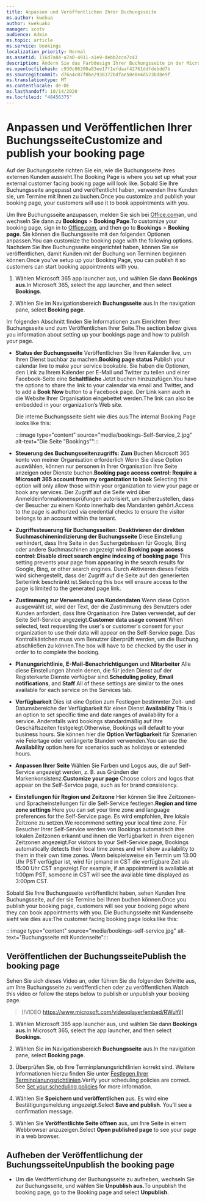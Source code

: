 ```yaml
---
title: Anpassen und Veröffentlichen Ihrer Buchungsseite
ms.author: kwekua
author: kwekuako
manager: scotv
audience: Admin
ms.topic: article
ms.service: bookings
localization_priority: Normal
ms.assetid: 116d7a84-a7a0-4911-a1e9-debb2cca7c43
description: Ändern Sie das Farbdesign Ihrer Buchungsseite in der Microsoft Bookings-App.
ms.openlocfilehash: c930c06300a83ee17f1efdaaf42761ddfdebdd7b
ms.sourcegitcommit: d76a4c07f0be2938372bdfae50e0e4d523bd8e9f
ms.translationtype: MT
ms.contentlocale: de-DE
ms.lasthandoff: 10/14/2020
ms.locfileid: "48456375"
---
```

# <a name="customize-and-publish-your-booking-page"></a><span data-ttu-id="62947-103">Anpassen und Veröffentlichen Ihrer Buchungsseite</span><span class="sxs-lookup"><span data-stu-id="62947-103">Customize and publish your booking page</span></span>

<span data-ttu-id="62947-104">Auf der Buchungsseite richten Sie ein, wie die Buchungsseite ihres externen Kunden aussieht.</span><span class="sxs-lookup"><span data-stu-id="62947-104">The Booking Page is where you set up what your external customer facing booking page will look like.</span></span> <span data-ttu-id="62947-105">Sobald Sie Ihre Buchungsseite angepasst und veröffentlicht haben, verwenden Ihre Kunden sie, um Termine mit Ihnen zu buchen.</span><span class="sxs-lookup"><span data-stu-id="62947-105">Once you customize and publish your booking page, your customers will use it to book appointments with you.</span></span>

<span data-ttu-id="62947-106">Um Ihre Buchungsseite anzupassen, melden Sie sich bei [Office.com](https://office.com)an, und wechseln Sie dann zu **Bookings** \> **Booking Page**.</span><span class="sxs-lookup"><span data-stu-id="62947-106">To customize your booking page, sign in to [Office.com](https://office.com), and then go to **Bookings** \> **Booking page**.</span></span> <span data-ttu-id="62947-107">Sie können die Buchungsseite mit den folgenden Optionen anpassen.</span><span class="sxs-lookup"><span data-stu-id="62947-107">You can customize the booking page with the following options.</span></span> <span data-ttu-id="62947-108">Nachdem Sie Ihre Buchungsseite eingerichtet haben, können Sie sie veröffentlichen, damit Kunden mit der Buchung von Terminen beginnen können.</span><span class="sxs-lookup"><span data-stu-id="62947-108">Once you've setup up your Booking Page, you can publish it so customers can start booking appointments with you.</span></span>

1. <span data-ttu-id="62947-109">Wählen Microsoft 365 app launcher aus, und wählen Sie dann **Bookings aus.**</span><span class="sxs-lookup"><span data-stu-id="62947-109">In Microsoft 365, select the app launcher, and then select **Bookings**.</span></span>

2. <span data-ttu-id="62947-110">Wählen Sie im Navigationsbereich **Buchungsseite** aus.</span><span class="sxs-lookup"><span data-stu-id="62947-110">In the navigation pane, select **Booking page**.</span></span>

<span data-ttu-id="62947-111">Im folgenden Abschnitt finden Sie Informationen zum Einrichten Ihrer Buchungsseite und zum Veröffentlichen Ihrer Seite.</span><span class="sxs-lookup"><span data-stu-id="62947-111">The section below gives you information about setting up your bookings page and how to publish your page.</span></span>

- <span data-ttu-id="62947-112">**Status der Buchungsseite** Veröffentlichen Sie Ihren Kalender live, um Ihren Dienst buchbar zu machen.</span><span class="sxs-lookup"><span data-stu-id="62947-112">**Booking page status** Publish your calendar live to make your service bookable.</span></span> <span data-ttu-id="62947-113">Sie haben die Optionen, den Link zu Ihrem Kalender per E-Mail und Twitter zu teilen und einer Facebook-Seite eine **Schaltfläche** Jetzt buchen hinzuzufügen.</span><span class="sxs-lookup"><span data-stu-id="62947-113">You have the options to share the link to your calendar via email and Twitter, and to add a **Book Now** button to a Facebook page.</span></span> <span data-ttu-id="62947-114">Der Link kann auch in die Website Ihrer Organisation eingebettet werden.</span><span class="sxs-lookup"><span data-stu-id="62947-114">The link can also be embedded in your organization’s Web site.</span></span>

    <span data-ttu-id="62947-115">Die interne Buchungsseite sieht wie dies aus:</span><span class="sxs-lookup"><span data-stu-id="62947-115">The internal Booking Page looks like this:</span></span>

    :::image type="content" source="media/bookings-Self-Service_2.jpg" alt-text="Die Seite &quot;Bookings&quot;":::

- <span data-ttu-id="62947-117">**Steuerung des Buchungsseitenzugriffs: Zum** Buchen Microsoft 365 konto von meiner Organisation erforderlich  Wenn Sie diese Option auswählen, können nur personen in Ihrer Organisation Ihre Seite anzeigen oder Dienste buchen.</span><span class="sxs-lookup"><span data-stu-id="62947-117">**Booking page access control: Require a Microsoft 365 account from my organization to book**  Selecting this option will only allow those within your organization to view your page or book any services.</span></span> <span data-ttu-id="62947-118">Der Zugriff auf die Seite wird über Anmeldeinformationensprüfungen autorisiert, um sicherzustellen, dass der Besucher zu einem Konto innerhalb des Mandanten gehört.</span><span class="sxs-lookup"><span data-stu-id="62947-118">Access to the page is authorized via credential checks to ensure the visitor belongs to an account within the tenant.</span></span>

- <span data-ttu-id="62947-119">**Zugriffssteuerung für Buchungsseiten: Deaktivieren der direkten Suchmaschinenindizierung der Buchungsseite** Diese Einstellung verhindert, dass Ihre Seite in den Suchergebnissen für Google, Bing oder andere Suchmaschinen angezeigt wird.</span><span class="sxs-lookup"><span data-stu-id="62947-119">**Booking page access control: Disable direct search engine indexing of booking page** This setting prevents your page from appearing in the search results for Google, Bing, or other search engines.</span></span> <span data-ttu-id="62947-120">Durch Aktivieren dieses Felds wird sichergestellt, dass der Zugriff auf die Seite auf den generierten Seitenlink beschränkt ist.</span><span class="sxs-lookup"><span data-stu-id="62947-120">Selecting this box will ensure access to the page is limited to the generated page link.</span></span>

- <span data-ttu-id="62947-121">**Zustimmung zur Verwendung von Kundendaten** Wenn diese Option ausgewählt ist, wird der Text, der die Zustimmung des Benutzers oder Kunden anfordert, dass Ihre Organisation ihre Daten verwendet, auf der Seite Self-Service angezeigt.</span><span class="sxs-lookup"><span data-stu-id="62947-121">**Customer data usage consent** When selected, text requesting the user's or customer's consent for your organization to use their data will appear on the Self-Service page.</span></span> <span data-ttu-id="62947-122">Das Kontrollkästchen muss vom Benutzer überprüft werden, um die Buchung abschließen zu können.</span><span class="sxs-lookup"><span data-stu-id="62947-122">The box will have to be checked by the user in order to to complete the booking.</span></span>

- <span data-ttu-id="62947-123">**Planungsrichtlinie,** **E-Mail-Benachrichtigungen** und **Mitarbeiter** Alle diese Einstellungen ähneln denen, die für jeden Dienst auf der Registerkarte Dienste verfügbar sind.</span><span class="sxs-lookup"><span data-stu-id="62947-123">**Scheduling policy**, **Email notifications**, and **Staff** All of these settings are similar to the ones available for each service on the Services tab.</span></span>

- <span data-ttu-id="62947-124">**Verfügbarkeit** Dies ist eine Option zum Festlegen bestimmter Zeit- und Datumsbereiche der Verfügbarkeit für einen Dienst.</span><span class="sxs-lookup"><span data-stu-id="62947-124">**Availability** This is an option to set specific time and date ranges of availability for a service.</span></span> <span data-ttu-id="62947-125">Andernfalls wird bookings standardmäßig auf Ihre Geschäftszeiten festgelegt.</span><span class="sxs-lookup"><span data-stu-id="62947-125">Otherwise, Bookings will default to your business hours.</span></span> <span data-ttu-id="62947-126">Sie können hier die **Option Verfügbarkeit** für Szenarien wie Feiertage oder verlängerte Stunden verwenden.</span><span class="sxs-lookup"><span data-stu-id="62947-126">You can use the **Availability** option here for scenarios such as holidays or extended hours.</span></span>

- <span data-ttu-id="62947-127">**Anpassen Ihrer Seite** Wählen Sie Farben und Logos aus, die auf Self-Service angezeigt werden, z. B. aus Gründen der Markenkonsistenz.</span><span class="sxs-lookup"><span data-stu-id="62947-127">**Customize your page** Choose colors and logos that appear on the Self-Service page, such as for brand consistency.</span></span>

- <span data-ttu-id="62947-128">**Einstellungen für Region und Zeitzone** Hier können Sie Ihre Zeitzonen- und Spracheinstellungen für die Self-Service festlegen.</span><span class="sxs-lookup"><span data-stu-id="62947-128">**Region and time zone settings** Here you can set your time zone and language preferences for the Self-Service page.</span></span> <span data-ttu-id="62947-129">Es wird empfohlen, Ihre lokale Zeitzone zu setzen.</span><span class="sxs-lookup"><span data-stu-id="62947-129">We recommend setting your local time zone.</span></span> <span data-ttu-id="62947-130">Für Besucher Ihrer Self-Service werden von Bookings automatisch ihre lokalen Zeitzonen erkannt und ihnen die Verfügbarkeit in ihren eigenen Zeitzonen angezeigt.</span><span class="sxs-lookup"><span data-stu-id="62947-130">For visitors to your Self-Service page, Bookings automatically detects their local time zones and will show availability to them in their own time zones.</span></span> <span data-ttu-id="62947-131">Wenn beispielsweise ein Termin um 13:00 Uhr PST verfügbar ist, wird für jemand in CST die verfügbare Zeit als 15:00 Uhr CST angezeigt.</span><span class="sxs-lookup"><span data-stu-id="62947-131">For example, if an appointment is available at 1:00pm PST, someone in CST will see the available time displayed as 3:00pm CST.</span></span>

<span data-ttu-id="62947-132">Sobald Sie Ihre Buchungsseite veröffentlicht haben, sehen Kunden Ihre Buchungsseite, auf der sie Termine bei Ihnen buchen können.</span><span class="sxs-lookup"><span data-stu-id="62947-132">Once you publish your booking page, customers will see your booking page where they can book appointments with you.</span></span> <span data-ttu-id="62947-133">Die Buchungsseite mit Kundenseite sieht wie dies aus:</span><span class="sxs-lookup"><span data-stu-id="62947-133">The customer facing booking page looks like this:</span></span>

:::image type="content" source="media/bookings-self-service.jpg" alt-text="Buchungsseite mit Kundenseite":::

## <a name="publish-the-booking-page"></a><span data-ttu-id="62947-135">Veröffentlichen der Buchungsseite</span><span class="sxs-lookup"><span data-stu-id="62947-135">Publish the booking page</span></span>

<span data-ttu-id="62947-136">Sehen Sie sich dieses Video an, oder führen Sie die folgenden Schritte aus, um Ihre Buchungsseite zu veröffentlichen oder zu veröffentlichen.</span><span class="sxs-lookup"><span data-stu-id="62947-136">Watch this video or follow the steps below to publish or unpublish your booking page.</span></span>

> [!VIDEO https://www.microsoft.com/videoplayer/embed/RWuYil]

1. <span data-ttu-id="62947-137">Wählen Microsoft 365 app launcher aus, und wählen Sie dann **Bookings aus.**</span><span class="sxs-lookup"><span data-stu-id="62947-137">In Microsoft 365, select the app launcher, and then select **Bookings**.</span></span>

1. <span data-ttu-id="62947-138">Wählen Sie im Navigationsbereich **Buchungsseite** aus.</span><span class="sxs-lookup"><span data-stu-id="62947-138">In the navigation pane, select **Booking page**.</span></span>

1. <span data-ttu-id="62947-p110">Überprüfen Sie, ob Ihre Terminplanungsrichtlinien korrekt sind. Weitere Informationen hierzu finden Sie unter [Festlegen Ihrer Terminplanungsrichtlinien](set-scheduling-policies.md).</span><span class="sxs-lookup"><span data-stu-id="62947-p110">Verify your scheduling policies are correct. See [Set your scheduling policies](set-scheduling-policies.md) for more information.</span></span>

1. <span data-ttu-id="62947-p111">Wählen Sie **Speichern und veröffentlichen** aus. Es wird eine Bestätigungsmeldung angezeigt.</span><span class="sxs-lookup"><span data-stu-id="62947-p111">Select **Save and publish**. You'll see a confirmation message.</span></span>

1. <span data-ttu-id="62947-143">Wählen Sie **Veröffentlichte Seite öffnen** aus, um Ihre Seite in einem Webbrowser anzuzeigen.</span><span class="sxs-lookup"><span data-stu-id="62947-143">Select **Open published page** to see your page in a web browser.</span></span>

## <a name="unpublish-the-booking-page"></a><span data-ttu-id="62947-144">Aufheben der Veröffentlichung der Buchungsseite</span><span class="sxs-lookup"><span data-stu-id="62947-144">Unpublish the booking page</span></span>

 - <span data-ttu-id="62947-145">Um die Veröffentlichung der Buchungsseite zu aufheben, wechseln Sie zur Buchungsseite, und wählen Sie **Unpublish aus.**</span><span class="sxs-lookup"><span data-stu-id="62947-145">To unpublish the booking page, go to the Booking page and select **Unpublish**.</span></span>

